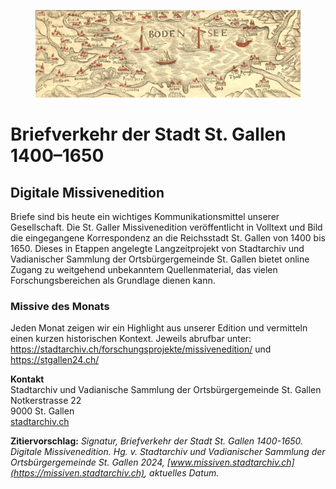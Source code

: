 
[Auf der Startseite: Titelbild und Einleitungstext]: #

<figure>
    <img src="images/Straubkalender.png"
         alt="Straubkalender">
</figure>



# Briefverkehr der Stadt St. Gallen 1400–1650

## Digitale Missivenedition

Briefe sind bis heute ein wichtiges Kommunikationsmittel unserer Gesellschaft. Die St. Galler Missivenedition veröffentlicht in Volltext und Bild die eingegangene Korrespondenz an die Reichsstadt St. Gallen von 1400 bis 1650. Dieses in Etappen angelegte Langzeitprojekt von Stadtarchiv und Vadianischer Sammlung der Ortsbürgergemeinde St. Gallen bietet online Zugang zu weitgehend unbekanntem Quellenmaterial, das vielen Forschungsbereichen als Grundlage dienen kann.</center>

### Missive des Monats
Jeden Monat zeigen wir ein Highlight aus unserer Edition und vermitteln einen kurzen historischen Kontext. Jeweils abrufbar unter: https://stadtarchiv.ch/forschungsprojekte/missivenedition/ und https://stgallen24.ch/

[In der Fusszeile: Kontakt und Zitiervorschlag]: #

<p>

**Kontakt** <br>
Stadtarchiv und Vadianische Sammlung der Ortsbürgergemeinde St. Gallen <br>
Notkerstrasse 22 <br>
9000 St. Gallen <br>
[stadtarchiv.ch](https://stadtarchiv.ch)</p>

**Zitiervorschlag:** *Signatur, Briefverkehr der Stadt St. Gallen 1400-1650. Digitale Missivenedition. Hg. v. Stadtarchiv und Vadianischer Sammlung der Ortsbürgergemeinde St. Gallen 2024, [www.missiven.stadtarchiv.ch](https://missiven.stadtarchiv.ch), aktuelles Datum.*
